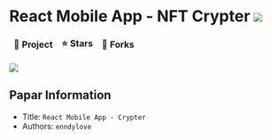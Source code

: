 # React Mobile App - NFT Crypter <img src="https://img.shields.io/static/v1?label=📂 React App -&message=NFT Crypter 👻&color" />

<table>
  <thead align="center">
    <tr border: none;>
      <td><b>📘 Project</b></td>
      <td><b>⭐ Stars</b></td>
      <td><b>🤝 Forks</b></td>
    </tr>
  </thead>
</table>

![](https://i.seadn.io/gae/sSxf_FTMgSPVR1oh0DaxgfFFV1Opjit0Mfy0ZBRLCk7lCczZ7T2RusPK_b4sW0COx5X2JBh-DHyJ6jsKM5L_s0U?auto=format&dpr=1&w=200)

## Papar Information

- Title: `React Mobile App - Crypter`
- Authors: `enndylove`
<!--

## Install & Dependence

- React v18.2.0
- Node v16.13.1
- Npm v8.1.2

## Use

- for train
  ```
  npm start
  OR
  npm react-scripts start
  ```
- for test
  ```
  npm test
  OR
  npm react-scripts test
  ```
- for build
  ```
  npm build
  OR
  npm react-scripts build
  ```

## Directory Hierarchy

```
|—— public
    |—— index.html
|—— src
    |—— fonts.css
    |—— bootstrap.min.css
    |—— components
    |    |—— main
    |        |—— pages
    |           |—— Homepage.jsx
    |        |—— Preloader.jsx
    |        |—— Header.jsx
    |        |—— Lazyload.jsx
    |    |—— pages
    |        |—— home
    |            |—— Auction.jsx
    |            |—— Featured.jsx
    |            |—— Homehero.jsx
    |            |—— Hotnft.jsx
    |            |—— Stack.jsx
    |    |—— UI
    |        |—— home
    |            |—— Bionftblock.jsx
    |            |—— Stackslide.jsx
    |            |—— TagAutor.jsx
    |        |—— main
    |—— image
    |    |—— main
    |        |—— arrow.svg
    |        |—— hotnftarrow.svg
    |        |—— logo.svg
    |        |—— small__arrow.svg
    |    |—— pages
    |        |—— home
    |            |—— auction
    |                |—— *.webp
    |            |—— bionft
    |                |—— *.webp
    |            |—— *.webp
    |            |—— stack
    |                |—— slide
    |                    |—— block1
    |                    |—— block2
    |                    |—— block3
    |                    |—— block4
    |                |—— *.svg
    |—— index.css
    |—— index.js
    |—— reset.css
```

## Code Details

### Tested Platform

- software

  ```
  OS: Windows 11

  Versions:
  Babel-preset-react-app: ^10.0.1
  React: ^18.2.0
  React-dom: ^18.2.0
  React-scripts: 5.0.1
  React-Router-Dom: ^6.18.0
  Lazy: ^1.0.11
  ```

- hardware
  ```
  CPU: Intel Core i5-9300HF 2.40Ghz
  GPU: Nvidia GTX1660 Ti (GB)
  ```

## License

This project is licensed under the [MIT License](https://opensource.org/licenses/MIT).

## Citing

This application is a decentralized marketplace for buying and selling NFTs (Non-Fungible Tokens). Users can create their own NFTs, purchase NFTs from other users, and have a personalized profile. The application facilitates authentication using NFT platforms like MetaMask and similar platforms.

#### Features

- **NFT Listing:** Users can create and list their NFTs for sale on the marketplace.
- **NFT Purchase:** Users can browse and purchase NFTs from other users.
- **User Profiles:** Each user has a personalized profile to manage their listed NFTs and transactions.
- **Secure Authentication:** The app provides secure authentication using NFT platforms such as MetaMask.

#### Technologies Used

- React
- Ethereum
- Solidity
- MetaMask API
- Lazy
- Router

#### Installation

1. Clone the repository.
2. Navigate to the project directory.
3. Run `npm install` to install the dependencies.
4. Configure the environment variables.
5. Run `npm start` to start the development server.

## Usage

1. Sign in using your MetaMask account.
2. Create and list your NFTs for sale.
3. Browse and purchase NFTs from other users.
4. Manage your profile and transactions.

## Contributing

Contributions are always welcome! Please ensure that any pull requests adhere to the current coding standards and that they have been appropriately tested. -->
